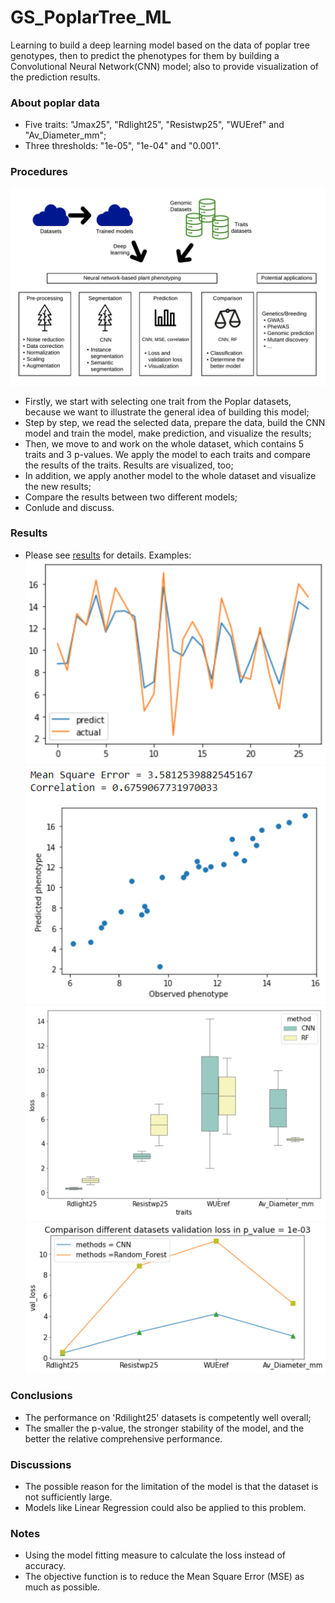 # GS_PoplarTree_ML

Learning to build a deep learning model based on the data of poplar tree genotypes, then to predict the phenotypes for them by building a Convolutional Neural Network(CNN) model; also to provide visualization of the prediction results.

### About poplar data 

- Five traits: "Jmax25", "Rdlight25", "Resistwp25", "WUEref" and "Av_Diameter_mm"; 
- Three thresholds: "1e-05", "1e-04" and "0.001".
  
### Procedures

![Pipeline](/results/pipeline.png)
- Firstly, we start with selecting one trait from the Poplar datasets, because we want to illustrate the general idea of building this model;
- Step by step, we read the selected data, prepare the data, build the CNN model and train the model, make prediction, and visualize the results;
- Then, we move to and work on the whole dataset, which contains 5 traits and 3 p-values. We apply the model to each traits and compare the results of the traits. Results are visualized, too;
- In addition, we apply another model to the whole dataset and visualize the new results;
- Compare the results between two different models;
- Conlude and discuss.

### Results

- Please see [results](https://github.com/PlaceofYichen/GS_PoplarTree_ML/tree/main/results) for details.
Examples:
![Prediction](/results/prediction/Prediction.png)
![MSE&R](/results/MSE&R.png)
![loss_CNN_RF_1E-4](/results/loss/loss_CNN_RF_1E-4.png)
![ValLoss_CNN_RF_1E-3](/results/val_loss/ValLoss_CNN_RF_1E-3.png)

### Conclusions

- The performance on 'Rdilight25' datasets is competently well overall;
- The smaller the p-value, the stronger stability of the model, and the better the relative comprehensive performance.

### Discussions

- The possible reason for the limitation of the model is that the dataset is not sufficiently large. 
- Models like Linear Regression could also be applied to this problem.

### Notes

- Using the model fitting measure to calculate the loss instead of accuracy. 
- The objective function is to reduce the Mean Square Error (MSE) as much as possible.

